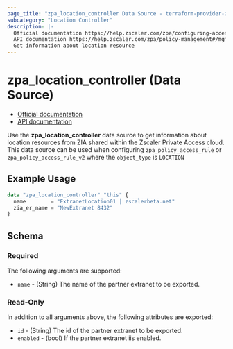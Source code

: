 ```yaml
---
page_title: "zpa_location_controller Data Source - terraform-provider-zpa"
subcategory: "Location Controller"
description: |-
  Official documentation https://help.zscaler.com/zpa/configuring-access-policies-using-api
  API documentation https://help.zscaler.com/zpa/policy-management#/mgmtconfig/v2/admin/customers/{customerId}/policySet/{policySetId}/rule-post
  Get information about location resource
---
```


# zpa_location_controller (Data Source)

* [Official documentation](https://help.zscaler.com/zpa/configuring-access-policies-using-api)
* [API documentation](https://help.zscaler.com/zpa/policy-management#/mgmtconfig/v2/admin/customers/{customerId}/policySet/{policySetId}/rule-post)

Use the **zpa_location_controller** data source to get information about location resources from ZIA shared within the Zscaler Private Access cloud. This data source can be used when configuring `zpa_policy_access_rule` or `zpa_policy_access_rule_v2` where the `object_type` is `LOCATION`

## Example Usage

```terraform
data "zpa_location_controller" "this" {
  name        = "ExtranetLocation01 | zscalerbeta.net"
  zia_er_name = "NewExtranet 8432"
}

```

## Schema

### Required

The following arguments are supported:

* `name` - (String) The name of the partner extranet to be exported.

### Read-Only

In addition to all arguments above, the following attributes are exported:

* `id` - (String) The id of the partner extranet to be exported.
* `enabled` - (bool) If the partner extranet iis enabled.